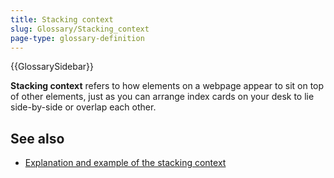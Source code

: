 ```yaml
---
title: Stacking context
slug: Glossary/Stacking_context
page-type: glossary-definition
---
```


{{GlossarySidebar}}

**Stacking context** refers to how elements on a webpage appear to sit on top of other elements, just as you can arrange index cards on your desk to lie side-by-side or overlap each other.

## See also

- [Explanation and example of the stacking context](/en-US/docs/Web/CSS/CSS_positioned_layout/Understanding_z-index/Stacking_context)
